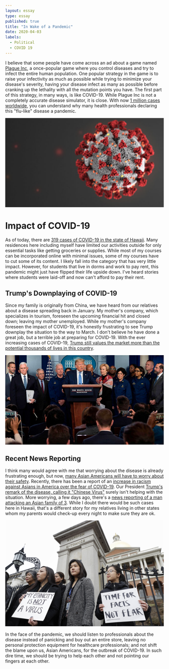 ```yaml
---
layout: essay
type: essay
published: true
title: "In Wake of a Pandemic"
date: 2020-04-03
labels:
  - Political
  - COVID 19
---
```

I believe that some people have come across an ad about a game named [Plague Inc](https://www.ndemiccreations.com/en/22-plague-inc), a once-popular game where you control diseases and try to infect the entire human population. One popular strategy in the game is to raise your infectivity as much as possible while trying to minimize your disease's severity, having your disease infect as many as possible before cranking up the lethality with all the mutation points you have. The first part of this strategy, in many ways, is like COVID-19. While Plague Inc is not a completely accurate disease simulator, it is close. With now [1 million cases worldwide](https://www.worldometers.info/coronavirus/#countries), you can understand why many health professionals declaring this "flu-like" disease a pandemic.

<img class = "ui floated image" src = "/images/essay/2020-04-03/covid19.png">

# Impact of COVID-19
As of today, there are [319 cases of COVID-19 in the state of Hawaii](https://www.hawaiinewsnow.com/2020/04/03/third-coronavirus-related-death-reported-hawaii/). Many residences here including myself have limited our activities outside for only essential tasks like getting groceries or supplies. While most of my courses can be incorporated online with minimal issues, some of my courses have to cut some of its content. I likely fall into the category that has very little impact. However, for students that live in dorms and work to pay rent, this pandemic might just have flipped their life upside down. I've heard stories where students were laid-off and now can't afford to pay their rent.

## Trump's Downplaying of COVID-19

<div class="ui embed" data-source="youtube" data-id="NezEbDx4B9A">
</div>

Since my family is originally from China, we have heard from our relatives about a disease spreading back in January. My mother's company, which specializes in tourism, foreseen the upcoming financial hit and closed down; leaving my mother unemployed. While my mother's company foreseen the impact of COVID-19, it's honestly frustrating to see Trump downplay the situation to the way to March. I don't believe he have done a great job, but a terrible job at preparing for COVID-19. With the ever increasing cases of COVID-19, [Trump still values the market more than the potential thousands of lives in this country](https://www.cnn.com/2020/03/27/politics/fauci-trump-easter-coronavirus-pandemic/index.html).

<img class = "ui floated image" src = "/images/essay/2020-04-03/trump.jpg">

## Recent News Reporting
I think many would agree with me that worrying about the disease is already frustrating enough, but now, [many Asian Americans will have to worry about their safety](https://abcnews.go.com/US/fbi-warns-potential-surge-hate-crimes-asian-americans/story?id=69831920). Recently, there has been a report of an [increase in racism against Asians in America over the fear of COVID-19](https://www.npr.org/2020/03/27/822383360/asian-americans-are-blamed-by-some-for-covid-19-outbreak). Our President [Trump's remark of the disease, calling it "Chinese Virus"](https://www.nbcnews.com/news/asian-america/trump-tweets-about-coronavirus-using-term-chinese-virus-n1161161) surely isn't helping with the situation. More worrying, a few days ago, there's a [news reporting of a man attacking an Asian family of 3](https://www.dallasnews.com/news/crime/2020/04/01/fbi-says-texas-stabbing-that-targeted-asian-american-family-was-hate-crime-fueled-by-coronavirus-fears/). While I doubt there would be such cases here in Hawaii, that's a different story for my relatives living in other states whom my parents would check-up every night to make sure they are ok.

<img class = "ui floated image" src = "/images/essay/2020-04-03/washington_post.jpg">

In the face of the pandemic, we should listen to professionals about the disease instead of panicking and buy out an entire store, leaving no personal protection equipment for healthcare professionals; and not shift the blame upon us, Asian Americans, for the outbreak of COVID-19. In such dire time, we should be trying to help each other and not pointing our fingers at each other.
